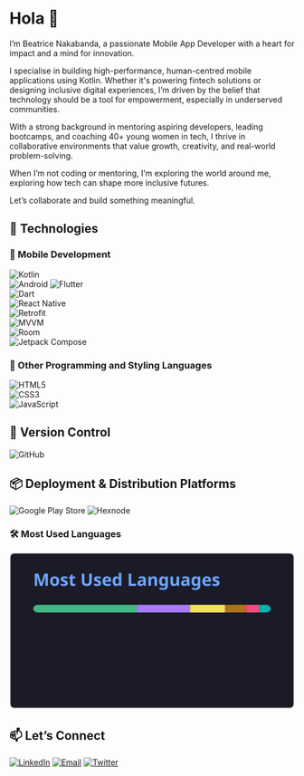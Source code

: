 # Hola 👋

I’m Beatrice Nakabanda, a passionate Mobile App Developer with a heart for impact and a mind for innovation.

I specialise in building high-performance, human-centred mobile applications using Kotlin. Whether it's powering fintech solutions or designing inclusive digital experiences, I’m driven by the belief that technology should be a tool for empowerment, especially in underserved communities.

With a strong background in mentoring aspiring developers, leading bootcamps, and coaching 40+ young women in tech, I thrive in collaborative environments that value growth, creativity, and real-world problem-solving.

When I’m not coding or mentoring, I’m exploring the world around me, exploring how tech can shape more inclusive futures.

Let’s collaborate and build something meaningful.


## 🚀 Technologies

### 📱 Mobile Development  
![Kotlin](https://img.shields.io/badge/Kotlin-7F52FF?logo=kotlin&logoColor=white)  
![Android](https://img.shields.io/badge/Android-3DDC84?logo=android&logoColor=white)
![Flutter](https://img.shields.io/badge/Flutter-02569B?logo=flutter&logoColor=white)  
![Dart](https://img.shields.io/badge/Dart-0175C2?logo=dart&logoColor=white)  
![React Native](https://img.shields.io/badge/React_Native-20232A?logo=react&logoColor=61DAFB)  
![Retrofit](https://img.shields.io/badge/Retrofit-4285F4?logo=android&logoColor=white)  
![MVVM](https://img.shields.io/badge/MVVM_Architecture-4B4B4B?logo=architecture&logoColor=white)  
![Room](https://img.shields.io/badge/Room_Database-7E57C2?logo=sqlite&logoColor=white)  
![Jetpack Compose](https://img.shields.io/badge/Jetpack_Compose-4285F4?logo=jetpack-compose&logoColor=white)  


### 🧩 Other Programming and Styling Languages  
![HTML5](https://img.shields.io/badge/HTML5-E34F26?logo=html5&logoColor=white)  
![CSS3](https://img.shields.io/badge/CSS3-1572B6?logo=css3&logoColor=white)  
![JavaScript](https://img.shields.io/badge/JavaScript-F7DF1E?logo=javascript&logoColor=black)  


## 🔧 Version Control  
![GitHub](https://img.shields.io/badge/GitHub-181717?logo=github&logoColor=white)


## 📦 Deployment & Distribution Platforms  
![Google Play Store](https://img.shields.io/badge/Google_Play-414141?logo=google-play&logoColor=white)
![Hexnode](https://img.shields.io/badge/Hexnode-191A1B?logoColor=white&color=333333)

### 🛠️ Most Used Languages
<!--![Top Langs](https://github-readme-stats.vercel.app/api/top-langs/?username=BeatriceNakabanda&layout=compact&theme=tokyonight) -->
![Top Languages](https://raw.githubusercontent.com/BeatriceNakabanda/BeatriceNakabanda/stats-update/top-langs.svg)

<!-- ## 🚀 My Projects
- [FinTrack](https://github.com/beatricenakabanda/fintrack): Flutter finance dashboard.  
- [AI4Uganda](https://github.com/beatricenakabanda/ai4uganda): AI tools for local farmers.  

## 🌍 Community Work
- Mentored **48 young women** in software development.  
- Organized tech workshops in rural Uganda.  
-->

## 📫 Let’s Connect
[![LinkedIn](https://img.shields.io/badge/LinkedIn-0077B5?style=for-the-badge&logo=linkedin&logoColor=white)](https://www.linkedin.com/in/beatrice-nakabanda-3a1449151/)
[![Email](https://img.shields.io/badge/Email-D14836?style=for-the-badge&logo=gmail&logoColor=white)](mailto:nakabandabeatrice@gmail.com)
[![Twitter](https://img.shields.io/badge/Twitter-1DA1F2?style=for-the-badge&logo=twitter&logoColor=white)](https://x.com/NakabandaB)


